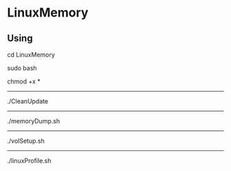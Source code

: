 # LinuxMemory


Using
--------------
cd LinuxMemory

sudo bash

chmod +x *

---------------

./CleanUpdate

--------------

./memoryDump.sh

--------------

./volSetup.sh

---------------

./linuxProfile.sh
